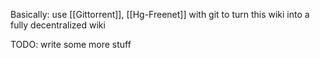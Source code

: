 Basically: use [[Gittorrent]], [[Hg-Freenet]] with git to turn this wiki into a fully decentralized wiki

TODO: write some more stuff
